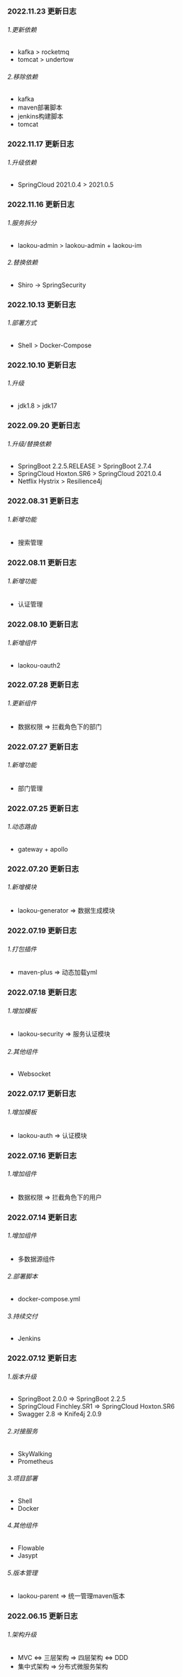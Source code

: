 ### 2022.11.23 更新日志
###### 1.更新依赖
* kafka > rocketmq  
* tomcat > undertow  
###### 2.移除依赖
* kafka
* maven部署脚本
* jenkins构建脚本
* tomcat

### 2022.11.17 更新日志
###### 1.升级依赖
* SpringCloud 2021.0.4 > 2021.0.5


### 2022.11.16 更新日志
###### 1.服务拆分
* laokou-admin > laokou-admin + laokou-im
###### 2.替换依赖
* Shiro -> SpringSecurity


### 2022.10.13 更新日志
###### 1.部署方式
* Shell > Docker-Compose


### 2022.10.10 更新日志
###### 1.升级
* jdk1.8 > jdk17


### 2022.09.20 更新日志
###### 1.升级/替换依赖
* SpringBoot 2.2.5.RELEASE > SpringBoot 2.7.4
* SpringCloud Hoxton.SR6 > SpringCloud 2021.0.4
* Netflix Hystrix > Resilience4j


### 2022.08.31 更新日志
###### 1.新增功能
* 搜索管理


### 2022.08.11 更新日志
###### 1.新增功能
* 认证管理


### 2022.08.10 更新日志
###### 1.新增组件
* laokou-oauth2


### 2022.07.28 更新日志
###### 1.更新组件
* 数据权限 => 拦截角色下的部门


### 2022.07.27 更新日志
###### 1.新增功能
* 部门管理


### 2022.07.25 更新日志
###### 1.动态路由
* gateway + apollo


### 2022.07.20 更新日志
###### 1.新增模块
* laokou-generator => 数据生成模块


### 2022.07.19 更新日志
###### 1.打包插件
* maven-plus => 动态加载yml


### 2022.07.18 更新日志
###### 1.增加模板
* laokou-security => 服务认证模块
###### 2.其他组件
* Websocket


### 2022.07.17 更新日志
###### 1.增加模板
* laokou-auth => 认证模块


### 2022.07.16 更新日志
###### 1.增加组件
* 数据权限 => 拦截角色下的用户


### 2022.07.14 更新日志
###### 1.增加组件
* 多数据源组件
###### 2.部署脚本
* docker-compose.yml
###### 3.持续交付
* Jenkins


### 2022.07.12 更新日志
###### 1.版本升级
* SpringBoot 2.0.0 => SpringBoot 2.2.5
* SpringCloud Finchley.SR1 => SpringCloud Hoxton.SR6
* Swagger 2.8 => Knife4j 2.0.9
###### 2.对接服务
* SkyWalking
* Prometheus
###### 3.项目部署
* Shell
* Docker
###### 4.其他组件
* Flowable
* Jasypt
###### 5.版本管理
* laokou-parent => 统一管理maven版本


### 2022.06.15 更新日志
###### 1.架构升级
* MVC <=> 三层架构 => 四层架构 <=> DDD
* 集中式架构 => 分布式微服务架构